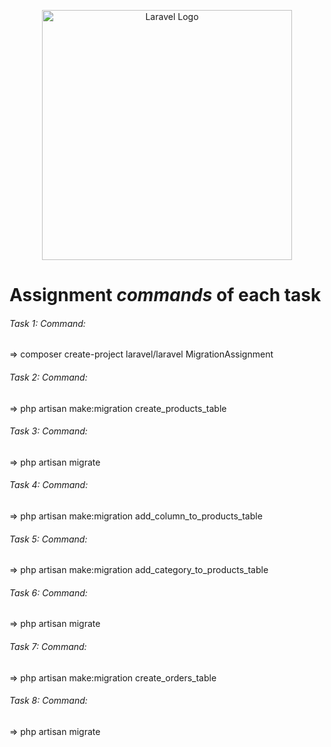 <p align="center"><a href="https://laravel.com" target="_blank"><img src="https://raw.githubusercontent.com/laravel/art/master/logo-lockup/5%20SVG/2%20CMYK/1%20Full%20Color/laravel-logolockup-cmyk-red.svg" width="400" alt="Laravel Logo"></a></p>


# Assignment <i>commands</i> of each task

<h6>Task 1: Command:</h6> 
=>     composer create-project laravel/laravel MigrationAssignment
<h6>Task 2: Command:</h6>
=>     php artisan make:migration create_products_table
<h6>Task 3: Command:</h6>
=>     php artisan migrate
<h6>Task 4: Command:</h6>
=>     php artisan make:migration add_column_to_products_table
<h6>Task 5: Command:</h6>
=>     php artisan make:migration add_category_to_products_table
<h6>Task 6: Command:</h6>
=>     php artisan migrate
<h6>Task 7: Command:</h6>
=>     php artisan make:migration create_orders_table
<h6>Task 8: Command:</h6>
=>     php artisan migrate



